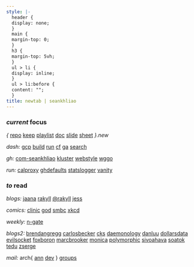 ```yaml
---
style: |-
  header {
  display: none;
  }
  main {
  margin-top: 0;
  }
  h3 {
  margin-top: 5vh;
  }
  ul > li {
  display: inline;
  }
  ul > li:before {
  content: "";
  }
title: newtab | seankhliao
---
```


### _current_ focus

_{_
[repo](https://repo.new)
[keep](https://keep.new)
[playlist](https://playlist.new)
[doc](https://doc.new)
[slide](https://slide.new)
[sheet](https://sheet.new)
_}.new_

_dash:_
[gcp](https://console.cloud.google.com)
[build](https://console.cloud.google.com/cloud-build/builds?project=com-seankhliao)
[run](https://console.cloud.google.com/run?project=com-seankhliao)
[cf](https://dash.cloudflare.com)
[ga](https://analytics.google.com)
[search](https://search.google.com/search-console)

_gh:_
[com-seankhliao](https://github.com/seankhliao/com-seankhliao)
[kluster](https://github.com/seankhliao/kluster)
[webstyle](https://github.com/seankhliao/webstyle)
[wggo](https://github.com/seankhliao/wggo)

_run:_
[calproxy](https://github.com/seankhliao/calproxy)
[ghdefaults](https://github.com/seankhliao/ghdefaults)
[statslogger](https://github.com/seankhliao/statslogger)
[vanity](https://github.com/seankhliao/vanity)

### _to_ read

_blogs:_
[jaana](https://jbd.dev)
[rakyll](https://rakyll.org)
[@rakyll](https://medium.com/@rakyll)
[jess](https://jess.dev)

_comics:_
[clinic](https://www.webtoons.com/en/challenge/clinic-of-horrors/list?title_no=274661)
[god](https://www.webtoons.com/en/comedy/adventures-of-god/list?title_no=853)
[smbc](https://www.smbc-comics.com)
[xkcd](https://xkcd.com)

_weekly:_
[n-gate](http://n-gate.com)

_blogs2:_
[brendangregg](http://www.brendangregg.com/blog/)
[carlosbecker](https://carlosbecker.com/posts)
[cks](https://utcc.utoronto.ca/~cks/space/blog/__IndexChron)
[daemonology](http://www.daemonology.net/blog/)
[danluu](http://danluu.com/)
[dollarsdata](https://ofdollarsanddata.com/popular-posts/)
[evilsocket](https://www.evilsocket.net/)
[foxboron](https://linderud.dev/blog/)
[marcbrooker](https://brooker.co.za/blog/)
[monica](https://meowni.ca)
[polymorphic](https://reasonablypolymorphic.com/blog/archives/)
[sivoahava](https://www.simoahava.com/)
[soatok](https://soatok.blog/b/)
[tedu](https://flak.tedunangst.com/)
[zserge](https://zserge.com/)

_mail:_
arch{
[ann](https://lists.archlinux.org/pipermail/arch-announce/)
[dev](https://lists.archlinux.org/pipermail/arch-dev-public/)
}
[groups](https://groups.google.com/my-groups)
